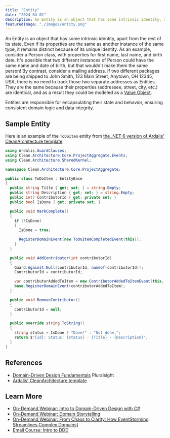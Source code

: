 ```yaml
---
title: "Entity"
date: "2024-04-02"
description: An Entity is an object that has some intrinsic identity, apart from the rest of its state.
featuredImage: "./images/entity.png"
---
```


An Entity is an object that has some intrinsic identity, apart from the rest of its state. Even if its properties are the same as another instance of the same type, it remains distinct because of its unique identity. As an example, consider a Person class, with properties for first name, last name, and birth date. It's possible that two different instances of Person could have the same name and date of birth, but that wouldn't make them the same person! By contrast, consider a mailing address. If two different packages are being shipped to John Smith, 123 Main Street, Anytown, OH 12345, USA, there is no need to track those two separate addresses as Entities. They are the same because their properties (addressee, street, city, etc.) are identical, and as a result they could be modeled as a [Value Object](/domain-driven-design/value-object/).

Entities are responsible for encapsulating their state and behavior, ensuring consistent domain logic and data integrity.

## Sample Entity

Here is an example of the `ToDoItem` entity from [the .NET 6 version of Ardalis' CleanArchitecture template](https://github.com/ardalis/CleanArchitecture/releases/tag/dotnet-6).

```csharp
using Ardalis.GuardClauses;
using Clean.Architecture.Core.ProjectAggregate.Events;
using Clean.Architecture.SharedKernel;

namespace Clean.Architecture.Core.ProjectAggregate;

public class ToDoItem : EntityBase
{
  public string Title { get; set; } = string.Empty;
  public string Description { get; set; } = string.Empty;
  public int? ContributorId { get; private set; }
  public bool IsDone { get; private set; }

  public void MarkComplete()
  {
    if (!IsDone)
    {
      IsDone = true;

      RegisterDomainEvent(new ToDoItemCompletedEvent(this));
    }
  }

  public void AddContributor(int contributorId)
  {
    Guard.Against.Null(contributorId, nameof(contributorId));
    ContributorId = contributorId;

    var contributorAddedToItem = new ContributorAddedToItemEvent(this, contributorId);
    base.RegisterDomainEvent(contributorAddedToItem);
  }

  public void RemoveContributor()
  {
    ContributorId = null;
  }

  public override string ToString()
  {
    string status = IsDone ? "Done!" : "Not done.";
    return $"{Id}: Status: {status} - {Title} - {Description}";
  }
}
```

## References

- [Domain-Driven Design Fundamentals](https://www.pluralsight.com/courses/domain-driven-design-fundamentals) Pluralsight
- [Ardalis' CleanArchitecture template](https://github.com/ardalis/CleanArchitecture/)

## Learn More

- [On-Demand Webinar: Intro to Domain-Driven Design with C#](https://mailchi.mp/nimblepros/af2112un73)
- [On-Demand Webinar: Domain Storytelling](https://mailchi.mp/nimblepros/domain-storytelling)
- [On-Demand Webinar: From Chaos to Clarity: How EventStorming Streamlines Complex Domains](https://mailchi.mp/nimblepros/eventstorming-recording)]
- [Email Course: Intro to DDD](https://mailchi.mp/nimblepros/intro-to-ddd-email-course)